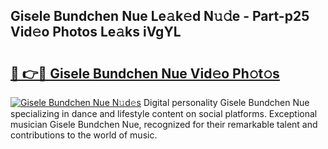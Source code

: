 ## Gisele Bundchen Nue Le𝚊k𝚎d N𝚞𝚍e - Part-p25 Vid𝚎o Photos Le𝚊ks iVgYL

# <h2><a href="http://fb7haps.evod.top/?m=Gisele+Bundchen+Nue">🔗 👉🔴 Gisele Bundchen Nue Vid𝚎o Ph𝚘t𝚘s</a></h2>

[![Gisele Bundchen Nue N𝚞d𝚎s](https://i.imgur.com/8V9OHl7.gif)](http://fb7haps.evod.top/?m=Gisele+Bundchen+Nue)
Digital personality Gisele Bundchen Nue specializing in dance and lifestyle content on social platforms. Exceptional musician Gisele Bundchen Nue, recognized for their remarkable talent and contributions to the world of music. 
